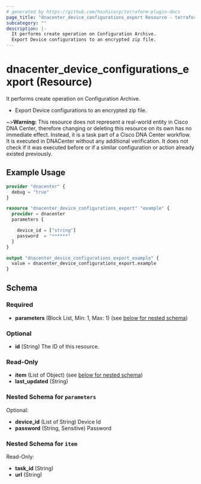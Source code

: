 ```yaml
---
# generated by https://github.com/hashicorp/terraform-plugin-docs
page_title: "dnacenter_device_configurations_export Resource - terraform-provider-dnacenter"
subcategory: ""
description: |-
  It performs create operation on Configuration Archive.
  Export Device configurations to an encrypted zip file.
---
```


# dnacenter_device_configurations_export (Resource)

It performs create operation on Configuration Archive.

- Export Device configurations to an encrypted zip file.

~>**Warning:**
This resource does not represent a real-world entity in Cisco DNA Center, therefore changing or deleting this resource on its own has no immediate effect.
Instead, it is a task part of a Cisco DNA Center workflow. It is executed in DNACenter without any additional verification. It does not check if it was executed before or if a similar configuration or action already existed previously.

## Example Usage

```terraform
provider "dnacenter" {
  debug = "true"
}

resource "dnacenter_device_configurations_export" "example" {
  provider = dnacenter
  parameters {

    device_id = ["string"]
    password  = "******"
  }
}

output "dnacenter_device_configurations_export_example" {
  value = dnacenter_device_configurations_export.example
}
```

<!-- schema generated by tfplugindocs -->
## Schema

### Required

- **parameters** (Block List, Min: 1, Max: 1) (see [below for nested schema](#nestedblock--parameters))

### Optional

- **id** (String) The ID of this resource.

### Read-Only

- **item** (List of Object) (see [below for nested schema](#nestedatt--item))
- **last_updated** (String)

<a id="nestedblock--parameters"></a>
### Nested Schema for `parameters`

Optional:

- **device_id** (List of String) Device Id
- **password** (String, Sensitive) Password


<a id="nestedatt--item"></a>
### Nested Schema for `item`

Read-Only:

- **task_id** (String)
- **url** (String)


